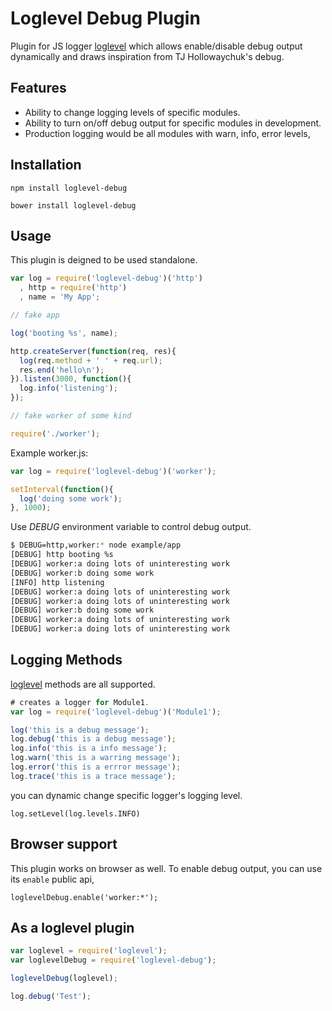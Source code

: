 # Loglevel Debug Plugin

Plugin for JS logger [loglevel](https://github.com/pimterry/loglevel) which allows enable/disable debug output dynamically and draws inspiration from TJ Hollowaychuk's debug.

## Features

- Ability to change logging levels of specific modules.
- Ability to turn on/off debug output for specific modules in development.
- Production logging would be all modules with warn, info, error levels,

## Installation 

```
npm install loglevel-debug
```

```
bower install loglevel-debug
```

## Usage

This plugin is deigned to be used standalone.

```js
var log = require('loglevel-debug')('http')
  , http = require('http')
  , name = 'My App';

// fake app

log('booting %s', name);

http.createServer(function(req, res){
  log(req.method + ' ' + req.url);
  res.end('hello\n');
}).listen(3000, function(){
  log.info('listening');
});

// fake worker of some kind

require('./worker');
```

Example worker.js:

```js
var log = require('loglevel-debug')('worker');

setInterval(function(){
  log('doing some work');
}, 1000);
```

Use *DEBUG* environment variable to control debug output.

```bash
$ DEBUG=http,worker:* node example/app
[DEBUG] http booting %s
[DEBUG] worker:a doing lots of uninteresting work
[DEBUG] worker:b doing some work
[INFO] http listening
[DEBUG] worker:a doing lots of uninteresting work
[DEBUG] worker:a doing lots of uninteresting work
[DEBUG] worker:b doing some work
[DEBUG] worker:a doing lots of uninteresting work
[DEBUG] worker:a doing lots of uninteresting work
```

## Logging Methods

[loglevel][1] methods are all supported.

```js
# creates a logger for Module1.
var log = require('loglevel-debug')('Module1');

log('this is a debug message');
log.debug('this is a debug message');
log.info('this is a info message');
log.warn('this is a warring message');
log.error('this is a errror message');
log.trace('this is a trace message');
```

you can dynamic change specific logger's logging level.

```
log.setLevel(log.levels.INFO)
```

## Browser support

This plugin works on browser as well. To enable debug output, you can use its `enable` public api,

```
loglevelDebug.enable('worker:*');
```

## As a loglevel plugin

```js
var loglevel = require('loglevel');
var loglevelDebug = require('loglevel-debug');

loglevelDebug(loglevel);

log.debug('Test');
```

[1]: https://github.com/pimterry/loglevel
